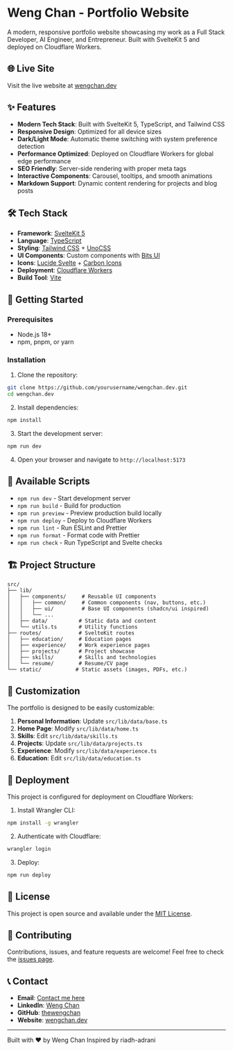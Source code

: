 # Weng Chan - Portfolio Website

A modern, responsive portfolio website showcasing my work as a Full Stack Developer, AI Engineer, and Entrepreneur. Built with SvelteKit 5 and deployed on Cloudflare Workers.

## 🌐 Live Site

Visit the live website at [wengchan.dev](https://wengchan.dev)

## ✨ Features

- **Modern Tech Stack**: Built with SvelteKit 5, TypeScript, and Tailwind CSS
- **Responsive Design**: Optimized for all device sizes
- **Dark/Light Mode**: Automatic theme switching with system preference detection
- **Performance Optimized**: Deployed on Cloudflare Workers for global edge performance
- **SEO Friendly**: Server-side rendering with proper meta tags
- **Interactive Components**: Carousel, tooltips, and smooth animations
- **Markdown Support**: Dynamic content rendering for projects and blog posts

## 🛠️ Tech Stack

- **Framework**: [SvelteKit 5](https://kit.svelte.dev/)
- **Language**: [TypeScript](https://www.typescriptlang.org/)
- **Styling**: [Tailwind CSS](https://tailwindcss.com/) + [UnoCSS](https://unocss.dev/)
- **UI Components**: Custom components with [Bits UI](https://www.bits-ui.com/)
- **Icons**: [Lucide Svelte](https://lucide.dev/) + [Carbon Icons](https://carbondesignsystem.com/elements/icons/)
- **Deployment**: [Cloudflare Workers](https://workers.cloudflare.com/)
- **Build Tool**: [Vite](https://vitejs.dev/)

## 🚀 Getting Started

### Prerequisites

- Node.js 18+
- npm, pnpm, or yarn

### Installation

1. Clone the repository:

```bash
git clone https://github.com/yourusername/wengchan.dev.git
cd wengchan.dev
```

2. Install dependencies:

```bash
npm install
```

3. Start the development server:

```bash
npm run dev
```

4. Open your browser and navigate to `http://localhost:5173`

## 📜 Available Scripts

- `npm run dev` - Start development server
- `npm run build` - Build for production
- `npm run preview` - Preview production build locally
- `npm run deploy` - Deploy to Cloudflare Workers
- `npm run lint` - Run ESLint and Prettier
- `npm run format` - Format code with Prettier
- `npm run check` - Run TypeScript and Svelte checks

## 🏗️ Project Structure

```
src/
├── lib/
│   ├── components/     # Reusable UI components
│   │   ├── common/     # Common components (nav, buttons, etc.)
│   │   ├── ui/         # Base UI components (shadcn/ui inspired)
│   │   └── ...
│   ├── data/          # Static data and content
│   └── utils.ts       # Utility functions
├── routes/            # SvelteKit routes
│   ├── education/     # Education pages
│   ├── experience/    # Work experience pages
│   ├── projects/      # Project showcase
│   ├── skills/        # Skills and technologies
│   └── resume/        # Resume/CV page
└── static/           # Static assets (images, PDFs, etc.)
```

## 🎨 Customization

The portfolio is designed to be easily customizable:

1. **Personal Information**: Update `src/lib/data/base.ts`
2. **Home Page**: Modify `src/lib/data/home.ts`
3. **Skills**: Edit `src/lib/data/skills.ts`
4. **Projects**: Update `src/lib/data/projects.ts`
5. **Experience**: Modify `src/lib/data/experience.ts`
6. **Education**: Edit `src/lib/data/education.ts`

## 🚀 Deployment

This project is configured for deployment on Cloudflare Workers:

1. Install Wrangler CLI:

```bash
npm install -g wrangler
```

2. Authenticate with Cloudflare:

```bash
wrangler login
```

3. Deploy:

```bash
npm run deploy
```

## 📄 License

This project is open source and available under the [MIT License](LICENSE).

## 🤝 Contributing

Contributions, issues, and feature requests are welcome! Feel free to check the [issues page](https://github.com/yourusername/wengchan.dev/issues).

## 📞 Contact

- **Email**: [Contact me here](wengchan99899@gmail.com)
- **LinkedIn**: [Weng Chan](https://www.linkedin.com/in/wengchan-uk/)
- **GitHub**: [thewengchan](https://github.com/thewengchan)
- **Website**: [wengchan.dev](https://wengchan.dev)

---

Built with ❤️ by Weng Chan
Inspired by riadh-adrani